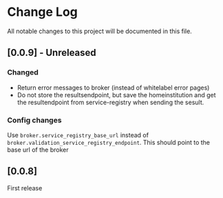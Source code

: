 # Change Log

All notable changes to this project will be documented in this file.

## [0.0.9] - Unreleased

### Changed

- Return error messages to broker (instead of whitelabel error pages)
- Do not store the resultsendpoint, but save the homeinstitution and get the
resultendpoint from service-registry when sending the sesult.

### Config changes

Use `broker.service_registry_base_url` instead of
`broker.validation_service_registry_endpoint`. This should point to the base
url of the broker

## [0.0.8]

First release
